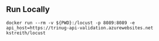 Run Locally
-----------
```
docker run --rm -v ${PWD}:/locust -p 8089:8089 -e api_host=https://trinug-api-validation.azurewebsites.net kstreith/locust
```